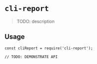 # `cli-report`

> TODO: description

## Usage

```
const cliReport = require('cli-report');

// TODO: DEMONSTRATE API
```
